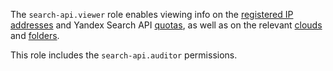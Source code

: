 The `search-api.viewer` role enables viewing info on the [registered IP addresses](../../search-api/operations/workaround.md#registration) and Yandex Search API [quotas](../../search-api/concepts/limits.md#search-api-quotas), as well as on the relevant [clouds](../../resource-manager/concepts/resources-hierarchy.md#cloud) and [folders](../../resource-manager/concepts/resources-hierarchy.md#folder).

This role includes the `search-api.auditor` permissions.
